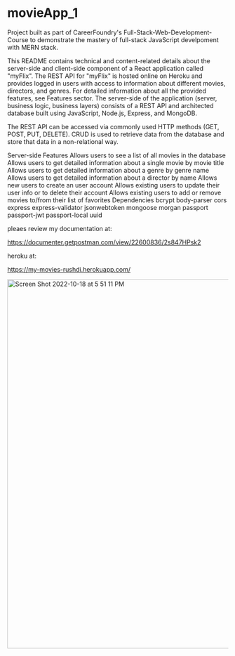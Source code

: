 # movieApp_1
Project built as part of CareerFoundry's Full-Stack-Web-Development-Course to demonstrate the mastery of full-stack JavaScript develpoment with MERN stack.

This README contains technical and content-related details about the server-side and client-side component of a React application called "myFlix". The REST API for "myFlix" is hosted online on Heroku and provides logged in users with access to information about different movies, directors, and genres. For detailed information about all the provided features, see Features sector. The server-side of the application (server, business logic, business layers) consists of a REST API and architected database built using JavaScript, Node.js, Express, and MongoDB.

The REST API can be accessed via commonly used HTTP methods (GET, POST, PUT, DELETE). CRUD is used to retrieve data from the database and store that data in a non-relational way.

Server-side
Features
Allows users to see a list of all movies in the database
Allows users to get detailed information about a single movie by movie title
Allows users to get detailed information about a genre by genre name
Allows users to get detailed information about a director by name
Allows new users to create an user account
Allows existing users to update their user info or to delete their account
Allows existing users to add or remove movies to/from their list of favorites
Dependencies
bcrypt
body-parser
cors
express
express-validator
jsonwebtoken
mongoose
morgan
passport
passport-jwt
passport-local
uuid


pleaes review my documentation at:

https://documenter.getpostman.com/view/22600836/2s847HPsk2 

heroku at:

https://my-movies-rushdi.herokuapp.com/


<img width="841" alt="Screen Shot 2022-10-18 at 5 51 11 PM" src="https://user-images.githubusercontent.com/103061146/196551809-d0eac5c7-f6ff-46dd-86d7-149ad27b8c34.png">
